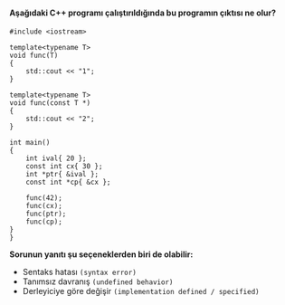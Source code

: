 #### Aşağıdaki C++ programı çalıştırıldığında bu programın çıktısı ne olur?

```
#include <iostream>

template<typename T>
void func(T)
{
	std::cout << "1";
}

template<typename T>
void func(const T *)
{
	std::cout << "2";
}

int main()
{
	int ival{ 20 };
	const int cx{ 30 };
	int *ptr{ &ival };
	const int *cp{ &cx };

	func(42);
	func(cx);
	func(ptr);
	func(cp);
}
}
```

__Sorunun yanıtı şu seçeneklerden biri de olabilir:__

+ Sentaks hatası `(syntax error)`
+ Tanımsız davranış `(undefined behavior)`
+ Derleyiciye göre değişir `(implementation defined / specified)`
